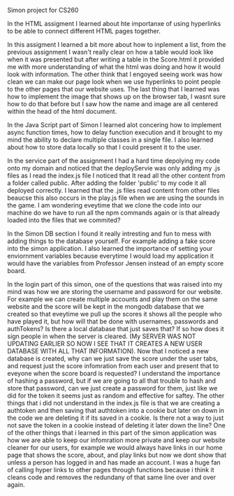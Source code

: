 Simon project for CS260

In the HTML assigment I learned about hte importanxe of using hyperlinks to be able to connect different HTML pages together.

In this assigment I learned a bit more about how to inplement a list, from the previous assignment I wasn't really clear on how a table would look like when it was presented but after writing a table in the Score.html it provided me with more understanding of what the html was doing and how it would look with information. The other think that I engoyed seeing work was how clean we can make our page look when we use hyperlinks to point people to the other pages that our website uses. The last thing that I learned was how to implement the image that shows up on the browser tab, I wasnt sure how to do that before but I saw how the name and image are all centered within the head of the html document.

In the Java Script part of Simon I learned alot concering how to implement async function times, how to delay function execution and it brought to my mind the ability to declare multiple classes in a single file. I also learned about how to store data locally so that I could present it to the user.

In the service part of the assignment I had a hard time depolying my code onto my domain and noticed that the deployServie was only adding my .js files as I read the index.js file I noticed that It read all the other content from a folder called public. After adding the folder 'public' to my code it all deployed correctly. I learned that the .js files read content from other files beaucse this also occurs in the play.js file when we are using the sounds in the game. I am wondering eveytime that we clone the code into our machine do we have to run all the npm commands again or is that already loaded into the files that we commited?

In the Simon DB section I found it really intresting and fun to mess with adding things to the database yourself. For example adding a fake score into the simon application. I also learned the importance of setting your enviornment variables because everytime I would load my application it would have the variables from Professor Jensen instead of an empty score board.

In the login part of this simon, one of the questions that was raised into my mind was how we are storing the username and password for our website. For example we can create multiple accounts and play them on the same website and the score will be kept in the mongodb database that we created so that eveytime we pull up the scores it shows all the people who have played it, but how will that be done with usernames, passwords and authTokens? Is there a local database that just saves that? If so how does it sign people in when the server is cleared. (My SERVER WAS NOT UPDATING EARLIER SO NOW I SEE THAT IT CREATES A NEW USER DATABASE WITH ALL THAT INFORMATION). Now that I noticed a new database is created, why can we just save the score under the user tabs, and request just the score infomration from each user and present that to eveyone when the score board is requested?  I understand the importance of hashing a password, but if we are going to all that trouble to hash and store that password, can we just create a password for them, just like we did for the token it seems just as random and effective for saftey. The other things that i did not understand in the index.js file is that we are creating a authtoken and then saving that authtoken into a cookie but later on down in the code we are deleting it if its saved in a cookie. Is there not a way to just not save the token in a cookie instead of deleting it later down the line? One of the other things that i learned in this part of the simon application was how we are able to keep our infomration more private and keep our website cleaner for our users, for example we would always have links in our home page that shows the score, about, and play links but now we dont show that unless a person has logged in and has made an account. I was a huge fan of calling hyper links to other pages through functions because i think it cleans code and removes the redundany of that same line over and over again. 